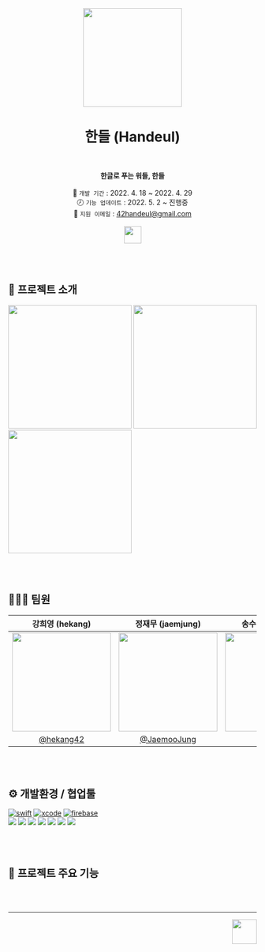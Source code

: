 <div align="center"><img height="200" src="https://user-images.githubusercontent.com/75291932/165880712-fe72dbe7-acb2-4b8c-9280-e63f5e5c1183.png"></img>

# 한들 (Handeul)
<br/>

**한글로 푸는 워들, 한들** <br><br/>
📅 `개발 기간`  :  2022. 4. 18 ~ 2022. 4. 29<br/>
🕗 `기능 업데이트`  :  2022. 5. 2 ~ 진행중<br/>
🤝 `지원 이메일`  :  42handeul@gmail.com<br><br>
<a href="https://apps.apple.com/kr/app/한들/id1619947572">
  <img src="https://img.shields.io/badge/App%20Store-한들-C30000?style=for-the-badge&logo=App%20Store&logoColor=0D96F6" height=35/>
</a>
</div>

<br><br>
## 🧾 프로젝트 소개
<img src="https://user-images.githubusercontent.com/75291932/165888712-489a1be1-0933-47b3-977f-1444e8aab0d3.png" width=250>  <img src="https://user-images.githubusercontent.com/75291932/165888715-1d150ce5-28d6-4475-b83c-54202b6d9c65.png" width=250>  <img src="https://user-images.githubusercontent.com/75291932/165888721-3f71978f-18aa-4c53-b07d-aa9701817cf2.png" width=250>

<br><br/>

## 👨‍👨‍👧 팀원

| 강희영 (hekang) | 정재무 (jaemjung) | 송수민 (sumsong) |
|:-:|:-:|:-:|
|<img src="https://user-images.githubusercontent.com/75291932/165888231-1ee18fa3-60df-4a46-bc11-d2c511c245cf.png" width=200>|<img src="https://user-images.githubusercontent.com/75291932/165887851-b72ae8ba-2303-4dd9-9055-6d5d27d1d51d.png" width=200>|<img src="https://user-images.githubusercontent.com/75291932/165887833-e8e3c7b2-ebe5-4f7e-bcb1-b4d5e981c631.png" width=200>|
|[@hekang42](https://github.com/hekang42)|[@JaemooJung](https://github.com/JaemooJung)|[@sumnii](https://github.com/sumnii)|

<br><br/>

## ⚙️ 개발환경 / 협업툴
[![swift](https://img.shields.io/badge/swift-5.0-orange)]()
[![xcode](https://img.shields.io/badge/Xcode-13.0-blue)]()
[![firebase](https://img.shields.io/badge/Firebase-8.9.0-red)]()
<br>
<img src="https://img.shields.io/badge/Swift-F05138?style=flat-square&logo=Swift&logoColor=white"/> 
<img src="https://img.shields.io/badge/Xcode-007ACC?style=flat-square&logo=Xcode&logoColor=white"/> 
<img src="https://img.shields.io/badge/GitHub-181717?style=flat-square&logo=GitHub&logoColor=white"/> 
<img src="https://img.shields.io/badge/Jira-0052CC?style=flat-square&logo=Jira&logoColor=white"/> 
<img src="https://img.shields.io/badge/Confluence-172B4D?style=flat-square&logo=Confluence&logoColor=white"/> 
<img src="https://img.shields.io/badge/Figma-F24E1E?style=flat-square&logo=Figma&logoColor=white"/> 
<img src="https://img.shields.io/badge/Slack-4A154B?style=flat-square&logo=Slack&logoColor=white"/>


<br><br/>

## 🌟 프로젝트 주요 기능

> 

<br/>
<br/>

---

<div align="right"><img height="50" src="https://user-images.githubusercontent.com/75291932/165880712-fe72dbe7-acb2-4b8c-9280-e63f5e5c1183.png"></img></div>
